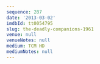 ```yaml
---
sequence: 287
date: '2013-03-02'
imdbId: tt0054795
slug: the-deadly-companions-1961
venue: null
venueNotes: null
medium: TCM HD
mediumNotes: null
---
```


